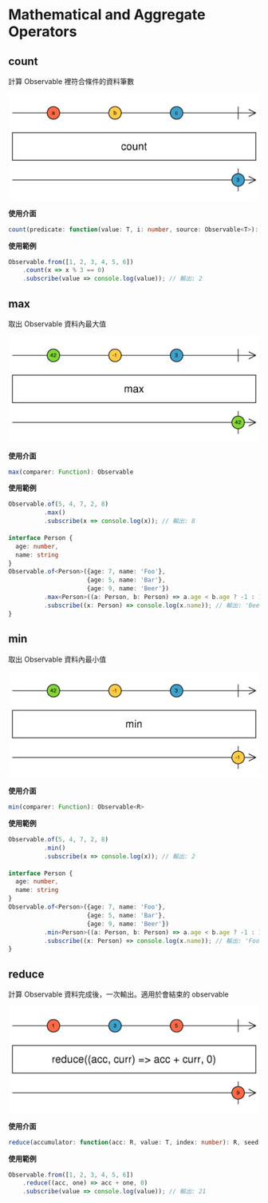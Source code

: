 # Mathematical and Aggregate Operators

## count

計算 Observable 裡符合條件的資料筆數

![](images/count.png)

**使用介面**

```typescript
count(predicate: function(value: T, i: number, source: Observable<T>): boolean): Observable
```

**使用範例**

```typescript
Observable.from([1, 2, 3, 4, 5, 6])
    .count(x => x % 3 == 0)
    .subscribe(value => console.log(value)); // 輸出: 2
```



## max

取出 Observable 資料內最大值

![](images/max.png)

**使用介面**

```typescript
max(comparer: Function): Observable
```

**使用範例**

```typescript
Observable.of(5, 4, 7, 2, 8)
          .max()
          .subscribe(x => console.log(x)); // 輸出: 8

interface Person {
  age: number,
  name: string
}
Observable.of<Person>({age: 7, name: 'Foo'},
                      {age: 5, name: 'Bar'},
                      {age: 9, name: 'Beer'})
          .max<Person>((a: Person, b: Person) => a.age < b.age ? -1 : 1)
          .subscribe((x: Person) => console.log(x.name)); // 輸出: 'Beer'
}
```



## min

取出 Observable 資料內最小值

![](images/min.png)

**使用介面**

```typescript
min(comparer: Function): Observable<R>
```

**使用範例**

```typescript
Observable.of(5, 4, 7, 2, 8)
          .min()
          .subscribe(x => console.log(x)); // 輸出: 2

interface Person {
  age: number,
  name: string
}
Observable.of<Person>({age: 7, name: 'Foo'},
                      {age: 5, name: 'Bar'},
                      {age: 9, name: 'Beer'})
          .min<Person>((a: Person, b: Person) => a.age < b.age ? -1 : 1)
          .subscribe((x: Person) => console.log(x.name)); // 輸出: 'Foo'
}
```

## reduce

計算 Observable 資料完成後，一次輸出。適用於會結束的 observable

![](images/reduce.png)

**使用介面**

```typescript
reduce(accumulator: function(acc: R, value: T, index: number): R, seed: R): Observable<R>
```

**使用範例**

```typescript
Observable.from([1, 2, 3, 4, 5, 6])
    .reduce((acc, one) => acc + one, 0)
    .subscribe(value => console.log(value)); // 輸出: 21
```
